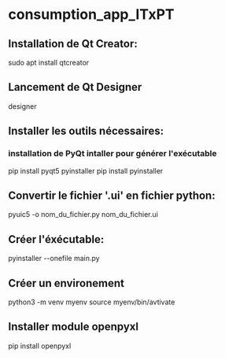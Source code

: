 # consumption_app_ITxPT

## Installation de Qt Creator:
sudo apt install qtcreator
## Lancement de Qt Designer
designer
## Installer les outils nécessaires:
### installation de PyQt intaller pour générer l'exécutable
pip install pyqt5 pyinstaller
    pip install pyinstaller
## Convertir le fichier '.ui' en fichier python:
pyuic5 -o nom_du_fichier.py nom_du_fichier.ui
## Créer l'éxécutable:
pyinstaller --onefile main.py
## Créer un environement
python3 -m venv myenv
source myenv/bin/avtivate
## Installer module openpyxl
pip install openpyxl

